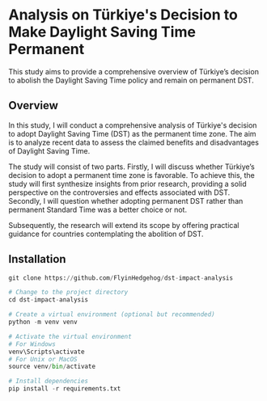 # Analysis on Türkiye's Decision to Make Daylight Saving Time Permanent
This study aims to provide a comprehensive overview of Türkiye’s decision to abolish the Daylight Saving Time policy and remain on permanent DST.

## Overview
In this study, I will conduct a comprehensive analysis of Türkiye's decision to adopt Daylight Saving Time (DST) as the permanent time zone. The aim is to analyze recent data to assess the claimed benefits and disadvantages of Daylight Saving Time.

The study will consist of two parts. Firstly, I will discuss whether Türkiye’s decision to adopt a permanent time zone is favorable. To achieve this, the study will first synthesize insights from prior research, providing a solid perspective on the controversies and effects associated with DST. Secondly, I will question whether adopting permanent DST rather than permanent Standard Time was a better choice or not.

Subsequently, the research will extend its scope by offering practical guidance for countries contemplating the abolition of DST. 

## Installation
```python
git clone https://github.com/FlyinHedgehog/dst-impact-analysis

# Change to the project directory
cd dst-impact-analysis

# Create a virtual environment (optional but recommended)
python -m venv venv

# Activate the virtual environment
# For Windows
venv\Scripts\activate
# For Unix or MacOS
source venv/bin/activate

# Install dependencies
pip install -r requirements.txt
```
